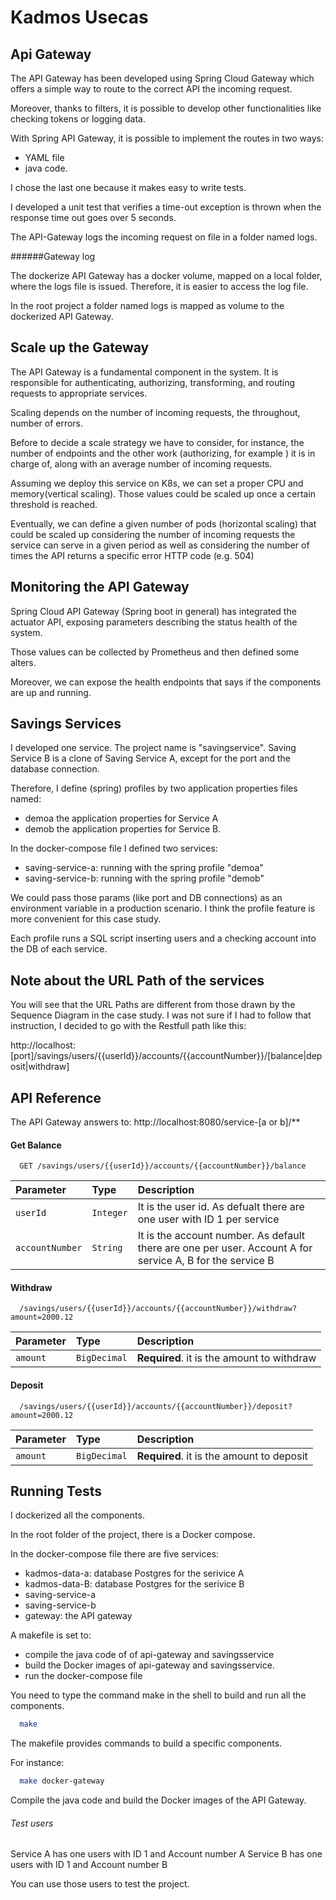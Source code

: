 
# Kadmos Usecas


## Api Gateway

The API Gateway has been developed using  Spring Cloud Gateway which offers a simple way to route to the correct API the incoming request.

Moreover, thanks to filters, it is possible to develop other functionalities like checking tokens or logging data.

With Spring API Gateway, it is possible to implement the routes in two ways:
- YAML file
- java code.

I chose the last one because it makes easy to write tests. 

I developed a unit test that verifies a time-out exception is thrown when the response time out goes over 5 seconds.

The API-Gateway logs the incoming request on file in a folder named logs.

######Gateway log

The dockerize API Gateway has a docker volume, mapped on a local folder, where the logs file is issued. 
Therefore, it is easier to access the log file.

In the root project a folder named logs is mapped as volume to the dockerized API Gateway.

## Scale up the Gateway

The API Gateway is a fundamental component in the system.
It is responsible for authenticating, authorizing, transforming, and routing requests to appropriate services.

Scaling depends on the number of incoming requests, the throughout, number of errors.

Before to decide a scale strategy we have to consider, for instance, the number of endpoints and the other work (authorizing, for example ) it is in charge of, along with an average number of incoming requests. 

Assuming we deploy this service on K8s, we can set a proper CPU and memory(vertical scaling). Those values could be scaled up once a certain threshold is reached. 

Eventually, we can define a given number of pods (horizontal scaling) that could be scaled up considering the number of incoming requests the service can serve in a given period as well as considering the number of times the API returns a specific error HTTP code (e.g. 504)

## Monitoring the API Gateway

Spring Cloud API Gateway (Spring boot in general) has integrated the actuator API, exposing parameters describing the status health of the system.

Those values can be collected by Prometheus and then defined some alters.

Moreover, we can expose the health endpoints that says if the components are up and running. 

## Savings Services

I developed one service. The project name is "savingservice".
Saving Service B is a clone of Saving Service A, except for the port and the database connection. 

Therefore, I define (spring) profiles by two application properties files named:
- demoa the application properties for Service A 
- demob the application properties for Service B.

In the docker-compose  file I defined two services:
- saving-service-a:  running with the spring profile "demoa"
- saving-service-b:  running with the spring profile "demob"

We could pass those params (like port and DB connections) as an environment variable in a production scenario. I think the profile feature is more convenient for this case study.

Each profile runs a SQL script inserting users and a checking account into the DB of each service.

## Note about the URL Path of the services

You will see that the URL Paths are different from those drawn by the Sequence Diagram in the case study.
I was not sure if I had to follow that instruction, I decided to go with the Restfull path like this:

http://localhost:[port]/savings/users/{{userId}}/accounts/{{accountNumber}}/[balance|deposit|withdraw]

## API Reference

The API Gateway answers to: http://localhost:8080/service-[a or b]/**

#### Get Balance

```http
  GET /savings/users/{{userId}}/accounts/{{accountNumber}}/balance
```

| Parameter | Type     | Description                |
| :-------- | :------- | :------------------------- |
| `userId` | `Integer` | It is the user id. As defualt there are one user with ID 1 per service
| `accountNumber` | `String` | It is the account number. As default there are one per user. Account A for service A, B for the service B |

#### Withdraw

```http
  /savings/users/{{userId}}/accounts/{{accountNumber}}/withdraw?amount=2000.12
```

| Parameter | Type     | Description                       |
| :-------- | :------- | :-------------------------------- |
| `amount`      | `BigDecimal` | **Required**. it is the amount to withdraw |

#### Deposit

```http
  /savings/users/{{userId}}/accounts/{{accountNumber}}/deposit?amount=2000.12
```

| Parameter | Type     | Description                       |
| :-------- | :------- | :-------------------------------- |
| `amount`      | `BigDecimal` | **Required**. it is the amount to deposit |


## Running Tests

I dockerized all the components.

In the root folder of the project, there is a Docker compose.

In the docker-compose file there are five services:
- kadmos-data-a: database Postgres for the serivice A
- kadmos-data-B: database Postgres for the serivice B
- saving-service-a
- saving-service-b
- gateway: the API gateway

A makefile is set to:
- compile the java code of of api-gateway and savingsservice
- build the Docker images of api-gateway and savingsservice.
- run the docker-compose file

You need to type the command make in the shell to build and run all the components.

```bash
  make
```

The makefile provides commands to build a specific components.

For instance:
```bash
  make docker-gateway
```
Compile the java code and build the Docker images of the API Gateway.

###### Test users

Service A has one users with ID 1 and Account number A
Service B has one users with ID 1 and Account number B

You can use those users to test the project.

